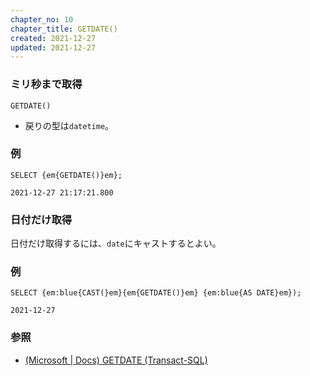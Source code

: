 ```yaml
---
chapter_no: 10
chapter_title: GETDATE()
created: 2021-12-27
updated: 2021-12-27
---
```

### ミリ秒まで取得
```syntax
GETDATE()
```
- 戻りの型は`datetime`。

### 例
```
SELECT {em{GETDATE()}em};
```
```output:取得結果
2021-12-27 21:17:21.800
```

### 日付だけ取得
日付だけ取得するには、`date`にキャストするとよい。

### 例
```
SELECT {em:blue{CAST(}em}{em{GETDATE()}em} {em:blue{AS DATE}em});
```
```output:取得結果
2021-12-27
```

### 参照
- [(Microsoft \| Docs) GETDATE (Transact-SQL)](https://docs.microsoft.com/ja-jp/sql/t-sql/functions/getdate-transact-sql)